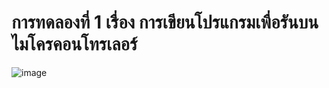 # การทดลองที่ 1 เรื่อง การเขียนโปรแกรมเพื่อรันบนไมโครคอนโทรเลอร์

![image](https://user-images.githubusercontent.com/98943546/153709871-a0d8fa8d-357d-4873-b2c5-e84ec349c7da.png)

